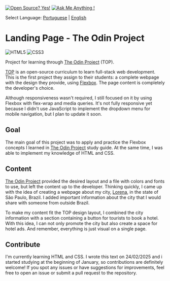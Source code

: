 [![Open Source? Yes!](https://badgen.net/badge/Open%20Source%20%3F/Yes%21/blue?icon=github)](https://github.com/Naereen/badges/) [![Ask Me Anything !](https://img.shields.io/badge/Ask%20me-anything-1abc9c.svg)](https://GitHub.com/Naereen/ama)

Select Language: [Portuguese](./README-ptbr.md) | [English](./README.md)
# Landing Page - The Odin Project
![HTML5](https://img.shields.io/badge/html5-%23E34F26.svg?style=for-the-badge&logo=html5&logoColor=white) ![CSS3](https://img.shields.io/badge/css3-%231572B6.svg?style=for-the-badge&logo=css3&logoColor=white)

Project for learning through [The Odin Project](https://www.theodinproject.com/) (TOP). 

[TOP](https://www.theodinproject.com/) is an open-source curriculum to learn full-stack web development. This is the first project they assign to their students: a complete webpage with the design they provide, using [Flexbox](https://developer.mozilla.org/en-US/docs/Web/CSS/CSS_flexible_box_layout/Basic_concepts_of_flexbox). The page content is completely the developer's choice.

Although responsiveness wasn't required, I still focused on it by using Flexbox with flex-wrap and media queries. It's not fully responsive yet because I didn't use JavaScript to implement the dropdown menu for mobile navigation, but I plan to update it soon.

## Goal
The main goal of this project was to apply and practice the Flexbox concepts I learned in [The Odin Project](https://www.theodinproject.com/) study guide. At the same time, I was able to implement my knowledge of HTML and CSS.

## Content
[The Odin Project](https://www.theodinproject.com/) provided the desired layout and a file with colors and fonts to use, but left the content up to the developer. Thinking quickly, I came up with the idea of creating a webpage about my city, [Lorena](https://pt.wikipedia.org/wiki/Lorena_(S%C3%A3o_Paulo)), in the state of São Paulo, Brazil. I added important information about the city that I would share with someone from outside Brazil.

To make my content fit the TOP design layout, I combined the city information with a section containing a button for tourists to book a hotel. With this idea, I can not only promote the city but also create a space for hotel ads. And remember, everything is just visual on a single page.

## Contribute
I'm currently learning HTML and CSS. I wrote this text on 24/02/2025 and i started studying at the beginning of January, so contributions are definitely welcome! If you spot any issues or have suggestions for improvements, feel free to open an issue or submit a pull request to the repository.